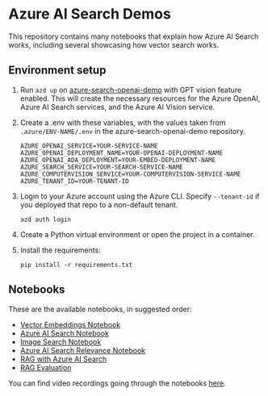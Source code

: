 # Azure AI Search Demos

This repository contains many notebooks that explain how Azure AI Search works, including several showcasing how vector search works.

## Environment setup

1. Run `azd up` on [azure-search-openai-demo](https://github.com/Azure-Samples/azure-search-openai-demo/) with GPT vision feature enabled. This will create the necessary resources for the Azure OpenAI, Azure AI Search services, and the Azure AI Vision service.

2. Create a .env with these variables, with the values taken from `.azure/ENV-NAME/.env` in the azure-search-openai-demo repository.

    ```shell
    AZURE_OPENAI_SERVICE=YOUR-SERVICE-NAME
    AZURE_OPENAI_DEPLOYMENT_NAME=YOUR-OPENAI-DEPLOYMENT-NAME
    AZURE_OPENAI_ADA_DEPLOYMENT=YOUR-EMBED-DEPLOYMENT-NAME
    AZURE_SEARCH_SERVICE=YOUR-SEARCH-SERVICE-NAME
    AZURE_COMPUTERVISION_SERVICE=YOUR-COMPUTERVISION-SERVICE-NAME
    AZURE_TENANT_ID=YOUR-TENANT-ID
    ```

3. Login to your Azure account using the Azure CLI. Specify `--tenant-id` if you deployed that repo to a non-default tenant.

    ```shell
    azd auth login
    ```

4. Create a Python virtual environment or open the project in a container.

5. Install the requirements:

    ```shell
    pip install -r requirements.txt
    ```

## Notebooks

These are the available notebooks, in suggested order:

* [Vector Embeddings Notebook](./vector_embeddings.ipynb)
* [Azure AI Search Notebook](./azure_ai_search.ipynb)
* [Image Search Notebook](./image_search.ipynb)
* [Azure AI Search Relevance Notebook](./search_relevance.ipynb)
* [RAG with Azure AI Search](./rag.ipynb)
* [RAG Evaluation](./rag_eval.ipynb)

You can find video recordings going through the notebooks [here](https://github.com/microsoft/aitour-rag-with-ai-search/tree/main/session-delivery-resources#video-recordings).
